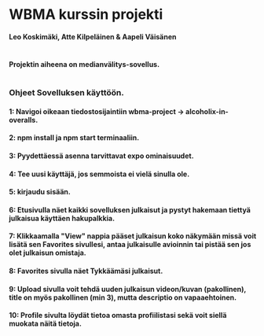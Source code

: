 # WBMA kurssin projekti
#### Leo Koskimäki, Atte Kilpeläinen & Aapeli Väisänen
#
#### Projektin aiheena on medianvälitys-sovellus.
#
### Ohjeet Sovelluksen käyttöön.
#### 1: Navigoi oikeaan tiedostosijaintiin wbma-project -> alcoholix-in-overalls.
#### 2: npm install ja npm start terminaaliin.
#### 3: Pyydettäessä asenna tarvittavat expo ominaisuudet.
#### 4: Tee uusi käyttäjä, jos semmoista ei vielä sinulla ole.
#### 5: kirjaudu sisään.
#### 6: Etusivulla näet kaikki sovelluksen julkaisut ja pystyt hakemaan tiettyä julkaisua käyttäen hakupalkkia.
#### 7: Klikkaamalla "View" nappia pääset julkaisun koko näkymään missä voit lisätä sen Favorites sivullesi, antaa julkaisulle avioinnin tai pistää sen jos olet julkaisun omistaja.
#### 8: Favorites sivulla näet Tykkäämäsi julkaisut.
#### 9: Upload sivulla voit tehdä uuden julkaisun videon/kuvan (pakollinen), title on myös pakollinen (min 3), mutta descriptio on vapaaehtoinen.
#### 10: Profile sivulta löydät tietoa omasta profiilistasi sekä voit siellä muokata näitä tietoja.


